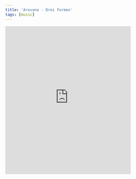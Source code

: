 ```yaml
---
title: 'Arovane - Drei Formen'
tags: [music]
---
```


<iframe loading="lazy" style="border: 0; width: 400px; height: 472px;" src="https://bandcamp.com/EmbeddedPlayer/album=2591790187/size=large/bgcol=ffffff/linkcol=0687f5/artwork=small/transparent=true/" seamless><a href="https://arovane.bandcamp.com/album/drei-formen">Drei Formen by arovane</a></iframe>
